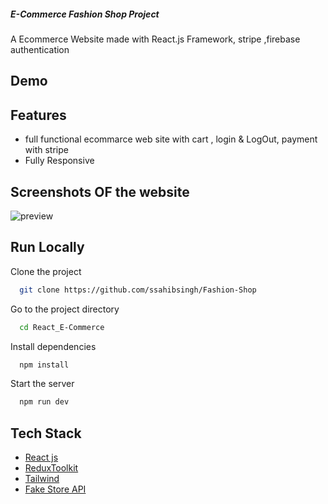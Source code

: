 ##### E-Commerce Fashion Shop Project ######

A Ecommerce Website made with React.js Framework, stripe ,firebase authentication


## Demo



## Features

- full functional ecommarce web site with cart , login & LogOut, payment with stripe 
- Fully Responsive


## Screenshots OF the website



![preview](https://github.com/MuhammadAli34/Fashion-Shop/assets/107616847/5c8417f1-15a7-4621-a90a-d2acff1961f1)


## Run Locally

Clone the project

```bash
  git clone https://github.com/ssahibsingh/Fashion-Shop
```

Go to the project directory

```bash
  cd React_E-Commerce
```

Install dependencies

```bash
  npm install
```

Start the server

```bash
  npm run dev
```



## Tech Stack

* [React js](https://reactjs.org/)
* [ReduxToolkit](https://redux.js.org/)
* [Tailwind ](https://getbootstrap.com/)
* [Fake Store API](https://fakestoreapi.com/)






